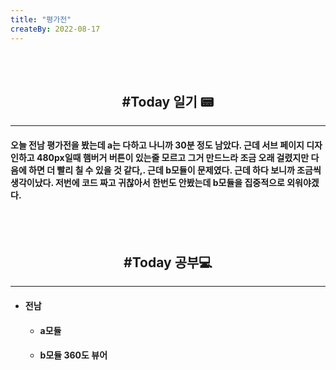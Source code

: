```yaml
---
title: "평가전"
createBy: 2022-08-17
---
```



<br>
<br> 

<h2 style="text-align:center">#Today 일기 📟</h2>

---
#### 오늘 전남 평가전을 봤는데 a는 다하고 나니까 30분 정도 남았다. 근데 서브 페이지 디자인하고 480px일때 햄버거 버튼이 있는줄 모르고 그거 만드느라 조금 오래 걸렸지만 다음에 하면 더 빨리 칠 수 있을 것 같다,. 근데 b모듈이 문제였다. 근데 하다 보니까 조금씩 생각이났다. 저번에 코드 짜고 귀찮아서 한번도 안봤는데 b모듈을 집중적으로 외워야겠다. 
<!-- 처음 서울로 전학 왔을 때 나는 적응을 도시라는 괴리감 때문인지 아님 내가 전학 첫 날부터 맨 뒤에서 폰 하고 자고 그래서 인지 모르겠지만 적응을 잘 못했다. 대충 그렇게 시간이 계속 흘렀고 밥 먹을 친구도 없어서 밥도 안먹고 쉬는 시간에는 업드려 있고 수업시간에도 업드려 있었다. 가족들도 많이 걱정했다. 옛날에는 맨날 친구들이랑 놀러다니고 집에오면 싱글벙글 웃던 얘가 집에 와서는 맨날 울상이고 그때 아빠가 내가 집에만 박혀 있으니까 휴가쓰고 맨날 나 데리고 서울 구경 시켜준다고 돌아다니고 놀러다니고 그때마다 아빠가 아들이랑 놀러다녀서 좋다고 했다. 지금 생각하면 너무 감사하고 존경스럽다. 아빠 말대로 시간이 지나니까 반 친구들이랑 조금씩 친해졌다.  -->



<br>
<br>

<h2 style="text-align:center">#Today 공부💻</h2>

---
- #### 전남 
  - #### a모듈
  - #### b모듈 360도 뷰어
 